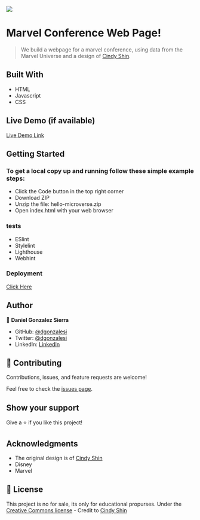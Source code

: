 ![](https://img.shields.io/badge/Microverse-blueviolet)

# Marvel Conference Web Page!

> We build a webpage for a marvel conference, using data from the Marvel Universe and a design of [Cindy Shin](https://www.behance.net/adagio07).


## Built With

- HTML
- Javascript
- CSS

## Live Demo (if available)

[Live Demo Link](https://livedemo.com)


## Getting Started
### To get a local copy up and running follow these simple example steps:
- Click the Code button in the top right corner
- Download ZIP
- Unzip the file: hello-microverse.zip
- Open index.html with your web browser

### tests

- ESlint
- Stylelint
- Lighthouse
- Webhint

### Deployment

[Click Here](https://dgonzalesi.github.io/capstone-webpage/)

## Author

👤 **Daniel Gonzalez Sierra**

- GitHub: [@dgonzalesi](https://github.com/dgonzalesi)
- Twitter: [@dgonzalesi](https://twitter.com/dgonzalesi)
- LinkedIn: [LinkedIn](https://www.linkedin.com/in/daniel-g-sierra-60472719/)

## 🤝 Contributing

Contributions, issues, and feature requests are welcome!

Feel free to check the [issues page](https://github.com/dgonzalesi/capstone-webpage/issues).

## Show your support

Give a ⭐️ if you like this project!

## Acknowledgments

- The original design is of [Cindy Shin](https://www.behance.net/adagio07)
- Disney
- Marvel


## 📝 License


This project is no for sale, its only for educational propurses.
Under the [Creative Commons license](https://creativecommons.org/licenses/by-nc/4.0/) - Credit to [Cindy Shin](https://www.behance.net/adagio07)
